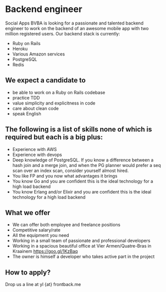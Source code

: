 # Backend engineer

Social Apps BVBA is looking for a passionate and talented backend engineer to work on the backend of an awesome mobile app with two million registered users. Our backend stack is currently:

* Ruby on Rails
* Heroku
* Various Amazon services
* PostgreSQL
* Redis

## We expect a candidate to

* be able to work on a Ruby on Rails codebase
* practice TDD
* value simplicity and explicitness in code
* care about clean code
* speak English

## The following is a list of skills none of which is required but each is a big plus:

* Experience with AWS
* Experience with devops
* Deep knowledge of PostgreSQL. If you know a difference between a hash join and a merge join, and  when the PG planner would prefer a seq scan over an index scan, consider yourself almost hired.
* You like FP and you now what advantages it brings
* You know Go and you are confident this is the ideal technology for a high load backend
* You know Erlang and/or Elixir and you are confident this is the ideal technology for a high load backend

## What we offer

* We can offer both employee and freelance positions
* Competitive salary/rate
* All the equipment you need
* Working in a small team of passionate and professional developers
* Working in a spacious beautiful office at Vier Armen/Quatre-Bras in Kraainem https://goo.gl/1KzBaq
* The owner is himself a developer who takes active part in the project

## How to apply?

Drop us a line at yl {at} frontback.me
